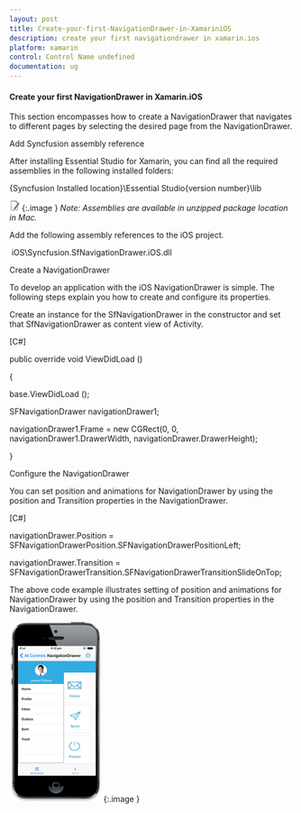 ```yaml
---
layout: post
title: Create-your-first-NavigationDrawer-in-XamariniOS
description: create your first navigationdrawer in xamarin.ios
platform: xamarin
control: Control Name undefined
documentation: ug
---
```


#### Create your first NavigationDrawer in Xamarin.iOS

This section encompasses how to create a NavigationDrawer that navigates to different pages by selecting the desired page from the NavigationDrawer.  

Add Syncfusion assembly reference

After installing Essential Studio for Xamarin, you can find all the required assemblies in the following installed folders:

{Syncfusion Installed location}\Essential Studio\{version number}\lib



![](Create-your-first-NavigationDrawer-in-XamariniOS_images/Create-your-first-NavigationDrawer-in-XamariniOS_img1.jpeg)
{:.image }
_Note: Assemblies are available in unzipped package location in Mac._

Add the following assembly references to the iOS project.

 iOS\Syncfusion.SfNavigationDrawer.iOS.dll



Create a NavigationDrawer

To develop an application with the iOS NavigationDrawer is simple. The following steps explain you how to create and configure its properties.

Create an instance for the SfNavigationDrawer in the constructor and set that SfNavigationDrawer as content view of Activity. 

[C#]

public override void ViewDidLoad ()

{

  base.ViewDidLoad ();

SFNavigationDrawer navigationDrawer1;

navigationDrawer1.Frame = new CGRect(0, 0, navigationDrawer1.DrawerWidth, navigationDrawer.DrawerHeight);

}

Configure the NavigationDrawer

You can set position and animations for NavigationDrawer by using the position and Transition properties in the NavigationDrawer. 

[C#]

navigationDrawer.Position = SFNavigationDrawerPosition.SFNavigationDrawerPositionLeft;

navigationDrawer.Transition = SFNavigationDrawerTransition.SFNavigationDrawerTransitionSlideOnTop;

The above code example illustrates setting of position and animations for NavigationDrawer by using the position and Transition properties in the NavigationDrawer.

![C:/Users/nijamudeensulaiman/Desktop/slidedrawer.png](Create-your-first-NavigationDrawer-in-XamariniOS_images/Create-your-first-NavigationDrawer-in-XamariniOS_img2.png)
{:.image }


